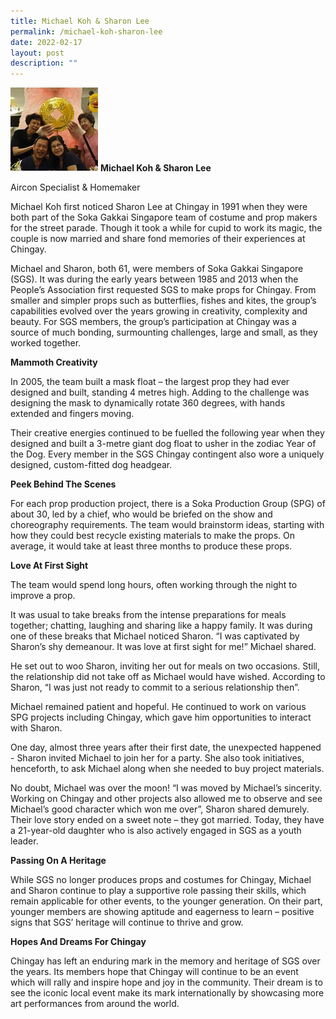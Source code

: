 ```yaml
---
title: Michael Koh & Sharon Lee
permalink: /michael-koh-sharon-lee
date: 2022-02-17
layout: post
description: ""
---
```

![](/images/Chingay50%20Stories/michael-koh-sharon-lee-50storiesimage.jpg)
**Michael Koh & Sharon Lee**

Aircon Specialist & Homemaker

Michael Koh first noticed Sharon Lee at Chingay in 1991 when they were both part of the Soka Gakkai Singapore team of costume and prop makers for the street parade. Though it took a while for cupid to work its magic, the couple is now married and share fond memories of their experiences at Chingay.

 

Michael and Sharon, both 61, were members of Soka Gakkai Singapore (SGS). It was during the early years between 1985 and 2013 when the People’s Association first requested SGS to make props for Chingay. From smaller and simpler props such as butterflies, fishes and kites, the group’s capabilities evolved over the years growing in creativity, complexity and beauty.  For SGS members, the group’s participation at Chingay was a source of much bonding, surmounting challenges, large and small, as they worked together.


**Mammoth Creativity**

In 2005, the team built a mask float – the largest prop they had ever designed and built, standing 4 metres high.  Adding to the challenge was designing the mask to dynamically rotate 360 degrees, with hands extended and fingers moving.

Their creative energies continued to be fuelled the following year when they designed and built a 3-metre giant dog float to usher in the zodiac Year of the Dog.  Every member in the SGS Chingay contingent also wore a uniquely designed, custom-fitted dog headgear.


**Peek Behind The Scenes**

For each prop production project, there is a Soka Production Group (SPG) of about 30, led by a chief, who would be briefed on the show and choreography requirements. The team would brainstorm ideas, starting with how they could best recycle existing materials to make the props.  On average, it would take at least three months to produce these props. 


**Love At First Sight**

The team would spend long hours, often working through the night to improve a prop.

It was usual to take breaks from the intense preparations for meals together; chatting, laughing and sharing like a happy family. It was during one of these breaks that Michael noticed Sharon. “I was captivated by Sharon’s shy demeanour. It was love at first sight for me!” Michael shared.   

He set out to woo Sharon, inviting her out for meals on two occasions. Still, the relationship did not take off as Michael would have wished. According to Sharon, “I was just not ready to commit to a serious relationship then”. 

Michael remained patient and hopeful. He continued to work on various SPG projects including Chingay, which gave him opportunities to interact with Sharon. 

One day, almost three years after their first date, the unexpected happened - Sharon invited Michael to join her for a party.  She also took initiatives, henceforth, to ask Michael along when she needed to buy project materials. 

No doubt, Michael was over the moon! “I was moved by Michael’s sincerity. Working on Chingay and other projects also allowed me to observe and see Michael’s good character which won me over”, Sharon shared demurely. Their love story ended on a sweet note – they got married.  Today, they have a 21-year-old daughter who is also actively engaged in SGS as a youth leader.


**Passing On A Heritage**

While SGS no longer produces props and costumes for Chingay, Michael and Sharon continue to play a supportive role passing their skills, which remain applicable for other events, to the younger generation. On their part, younger members are showing aptitude and eagerness to learn – positive signs that SGS’ heritage will continue to thrive and grow. 


**Hopes And Dreams For Chingay**

Chingay has left an enduring mark in the memory and heritage of SGS over the years. Its members hope that Chingay will continue to be an event which will rally and inspire hope and joy in the community.  Their dream is to see the iconic local event make its mark internationally by showcasing more art performances from around the world.